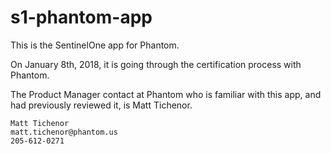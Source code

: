 # s1-phantom-app

This is the SentinelOne app for Phantom.

On January 8th, 2018, it is going through the certification process with Phantom.

The Product Manager contact at Phantom who is familiar with this app, and had previously reviewed it, is Matt Tichenor.

```
Matt Tichenor
matt.tichenor@phantom.us
205-612-0271
```
